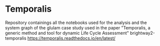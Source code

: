 # Temporalis
Repository containings all the notebooks used for the analysis and the system graph of the glulam case study used in the paper "Temporalis, a generic method and tool for dynamic Life Cycle Assessment"
brightway2-temporalis   https://temporalis.readthedocs.io/en/latest/  
